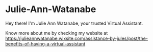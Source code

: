 # Julie-Ann-Watanabe
Hey there! I'm Julie Ann Watanabe, your trusted Virtual Assistant.

Know more about me by checking my website at https://julieannwatanabe.wixsite.com/assistance-by-jules/post/the-benefits-of-having-a-virtual-assistant
